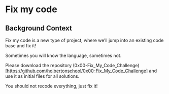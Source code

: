 # Fix my code

## Background Context
Fix my code is a new type of project, where we’ll jump into an existing code base and fix it!

Sometimes you will know the language, sometimes not.

Please download the repository (0x00-Fix_My_Code_Challenge)[https://github.com/holbertonschool/0x00-Fix_My_Code_Challenge] and use it as initial files for all solutions.

You should not recode everything, just fix it!
